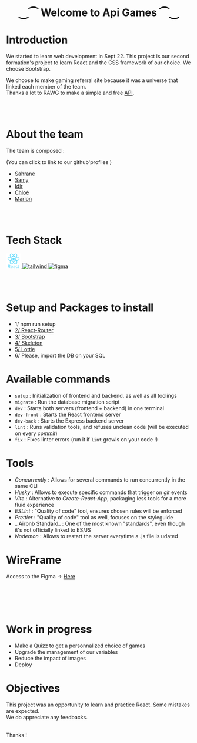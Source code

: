 <h1 align="center">⏝⏜ Welcome to Api Games ⏜⏝</h1>
<h2></h2>

<h1 href='#'>Introduction</h1>
<p>We started to learn web development in Sept 22. This project is our second formation's project to learn React and the CSS framework of our choice. We choose Bootstrap. <br/>

We choose to make gaming referral site  because it was a universe that linked each member of the team.
<br/>
Thanks a lot to RAWG to make a simple and free <a href='https://rawg.io/'>API</a>. <br/>
</p>
<br/>
<br/>
<h1 href='#'>About the team</h1>
<p>The team is composed :</p>
<p>(You can click to link to our github'profiles )</p>
<ul>
<li><a href='https://github.com/Sahranedev'>Sahrane</a></li>
<li><a href='https://github.com/DsSamy'>Samy</a></li>
<li><a href='https://github.com/IdirX69'>Idir</a></li>
<li><a href='https://github.com/Clochettenb'>Chloé</a></li>
<li><a href='https://github.com/Hysilie'>Marion</a></li>
</ul>
<br/>
<br/>
<h1 href='#'>Tech Stack</h1>
<a href="https://reactjs.org/" target="_blank" rel="noreferrer"> <img src="https://raw.githubusercontent.com/devicons/devicon/master/icons/react/react-original-wordmark.svg" alt="react" width="40" height="40"/> </a> 
  <a href="https://bootstrap.com/" target="_blank" rel="noreferrer"> <img src="https://upload.wikimedia.org/wikipedia/commons/b/b2/Bootstrap_logo.svg" alt="tailwind" width="40" height="40"/> </a> 
<a href="https://www.figma.com/" target="_blank" rel="noreferrer"> <img src="https://www.vectorlogo.zone/logos/figma/figma-icon.svg" alt="figma" width="40" height="40"/> </a>  </p>
<br/>
<br/>

<h1 href='#'>Setup and Packages to install</h1>
<ul>
<li>1/ npm run setup</li>
<li><a href='https://www.npmjs.com/package/react-router-dom' alt='react'>2/ React-Router</a></li>
<li><a href='https://www.npmjs.com/package/bootstrap' alt='bootstrap'>3/ Bootstrap</a></li>
<li><a href='https://www.npmjs.com/package/react-loading-skeleton' alt='skeleton'>4/ Skeleton</a></li>
<li><a href='https://www.npmjs.com/package/react-lottie' alt='lottie'>5/ Lottie</a></li>
<li>6/ Please, import the DB on your SQL</li>
</ul>

<h1>Available commands</h1>

- `setup` : Initialization of frontend and backend, as well as all toolings
- `migrate` : Run the database migration script
- `dev` : Starts both servers (frontend + backend) in one terminal
- `dev-front` : Starts the React frontend server
- `dev-back` : Starts the Express backend server
- `lint` : Runs validation tools, and refuses unclean code (will be executed on every _commit_)
- `fix` : Fixes linter errors (run it if `lint` growls on your code !)


<h1>Tools</h1>

- _Concurrently_ : Allows for several commands to run concurrently in the same CLI
- _Husky_ : Allows to execute specific commands that trigger on _git_ events
- _Vite_ : Alternative to _Create-React-App_, packaging less tools for a more fluid experience
- _ESLint_ : "Quality of code" tool, ensures chosen rules will be enforced
- _Prettier_ : "Quality of code" tool as well, focuses on the styleguide
- _ Airbnb Standard_ : One of the most known "standards", even though it's not officially linked to ES/JS
- _Nodemon_ : Allows to restart the server everytime a .js file is udated


  
<h1 href='#'>WireFrame</h1>
<p> Access to the Figma -> <a href='https://www.figma.com/file/KBUQYRHGm10a7J3GR7q4zf/Api-crew---Api-Games?node-id=0%3A1' ART?node-id=0%3A1' >Here</a></p>

<p align="center">
<img src="https://i.ibb.co/ZGnNrRC/Capture-d-e-cran-2022-11-22-a-14-14-47.png" alt="" border="0">
<!-- <img src="" alt="" border="0">
<img src="" alt="" border="0">
<img src="" alt="" border="0">
<img src="" alt="" border="0">
<img src="" alt="" border="0"> -->
</p>
<br/>
<br/>



<h1 href='#'>Work in progress</h1>
<ul>
<li>Make a Quizz to get a personnalized choice of games </li>
<li>Upgrade the management of our variables</li>
<li>Reduce the impact of images</li>
<li>Deploy</li>
</ul>

<h1 href='#'>Objectives</h1>
<p>This project was an opportunity to learn and practice React. Some mistakes are expected.
<br/> We do appreciate any feedbacks.</p>
<br/> Thanks ! </p>



